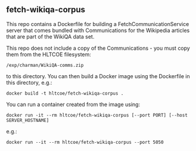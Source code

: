fetch-wikiqa-corpus
-------------------

This repo contains a Dockerfile for building a
FetchCommunicationService server that comes bundled with
Communications for the Wikipedia articles that are part of the WikiQA
data set.

This repo does not include a copy of the Communications - you must
copy them from the HLTCOE filesystem:

    /exp/charman/WikiQA-comms.zip
  
to this directory.  You can then build a Docker image using the
Dockerfile in this directory, e.g.:

    docker build -t hltcoe/fetch-wikiqa-corpus .

You can run a container created from the image using:

    docker run -it --rm hltcoe/fetch-wikiqa-corpus [--port PORT] [--host SERVER_HOSTNAME]

e.g.:

    docker run --it --rm hltcoe/fetch-wikiqa-corpus --port 5050
